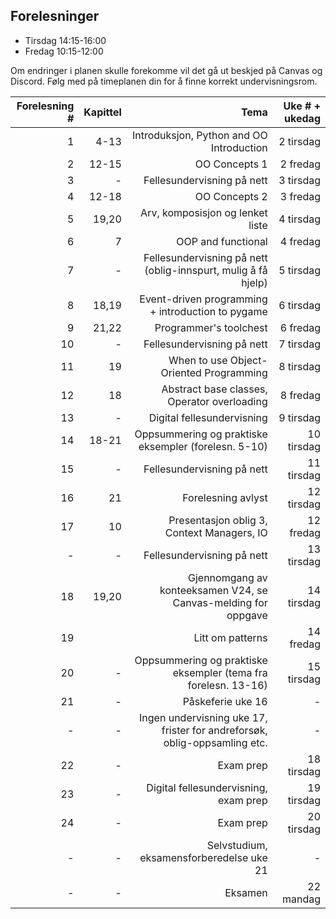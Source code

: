 Forelesninger
---------
- Tirsdag 14:15-16:00
- Fredag 10:15-12:00

Om endringer i planen skulle forekomme vil det gå ut beskjed på Canvas og Discord. Følg med på timeplanen din for å finne korrekt undervisningsrom.


| Forelesning # | Kapittel | Tema                                             | Uke # + ukedag|
|--------------:|---------:|-------------------------------------------------:|--------------:|
|  1            |   4-13      | Introduksjon, Python and OO Introduction         |  2 tirsdag    |
|  2            |   12-15    | OO Concepts 1 | 2 fredag |
|  3            |   -    | Fellesundervisning på nett | 3 tirsdag |
|  4            |   12-18    | OO Concepts 2 | 3 fredag |
|  5            |   19,20    | Arv, komposisjon og lenket liste | 4 tirsdag |
|  6            |   7    | OOP and functional | 4 fredag |
|  7            |   -    | Fellesundervisning på nett (oblig-innspurt, mulig å få hjelp) | 5 tirsdag |
|  8            |   18,19    | Event-driven programming + introduction to pygame | 6 tirsdag |
|  9            |   21,22    | Programmer's toolchest | 6 fredag |
|  10            |   -    | Fellesundervisning på nett | 7 tirsdag |
|  11            |   19    | When to use Object-Oriented Programming | 8 tirsdag |
|  12            |   18    | Abstract base classes, Operator overloading | 8 fredag |
|  13            |   -    | Digital fellesundervisning | 9 tirsdag |
|  14            |   18-21    | Oppsummering og praktiske eksempler (forelesn. 5-10) | 10 tirsdag |
|  15            |   -    | Fellesundervisning på nett | 11 tirsdag |
|  16            |   21    | Forelesning avlyst | 12 tirsdag |
|  17            |   10    | Presentasjon oblig 3, Context Managers, IO | 12 fredag |
|  -            |   -    | Fellesundervisning på nett | 13 tirsdag |
|  18            |   19,20    | Gjennomgang av konteeksamen V24, se Canvas-melding for oppgave | 14 tirsdag |
|  19            |        | Litt om patterns | 14 fredag |
|  20            |   -    | Oppsummering og praktiske eksempler (tema fra forelesn. 13-16) | 15 tirsdag |
|  21            |   -    | Påskeferie uke 16 | - |
|  -            |   -    | Ingen undervisning uke 17, frister for andreforsøk, oblig-oppsamling etc.  | - |
|  22            |   -    | Exam prep  | 18 tirsdag |
|  23            |   -    | Digital fellesundervisning, exam prep  | 19 tirsdag |
|  24            |   -    | Exam prep  | 20 tirsdag |
|  -            |   -    | Selvstudium, eksamensforberedelse uke 21 | - |
|  -            |   -    | Eksamen | 22 mandag |
